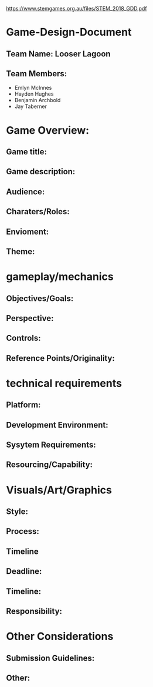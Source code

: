 https://www.stemgames.org.au/files/STEM_2018_GDD.pdf
# Game-Design-Document

## Team Name: Looser Lagoon
## Team Members:
* Emlyn McInnes
* Hayden Hughes
* Benjamin Archbold
* Jay Taberner

# Game Overview:


## Game title:


## Game description:


## Audience:


## Charaters/Roles:


## Envioment:


## Theme:


# gameplay/mechanics


## Objectives/Goals:


## Perspective:


## Controls:


## Reference Points/Originality:


# technical requirements


## Platform:


## Development Environment:


## Sysytem Requirements:


## Resourcing/Capability:


# Visuals/Art/Graphics


## Style:


## Process:


## Timeline


## Deadline:


## Timeline:


## Responsibility:


# Other Considerations


## Submission Guidelines:


## Other:
